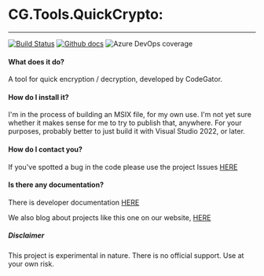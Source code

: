 # CG.Tools.QuickCrypto: 
---
[![Build Status](https://dev.azure.com/codegator/CG.Tools.QuickCrypto/_apis/build/status%2FCodeGator.CG.Tools.QuickCrypto?branchName=main)](https://dev.azure.com/codegator/CG.Tools.QuickCrypto/_build/latest?definitionId=107&branchName=main)
[![Github docs](https://img.shields.io/static/v1?label=Documentation&message=online&color=blue)](https://codegator.github.io/CG.Tools.QuickCrypto/index.html)
![Azure DevOps coverage](https://img.shields.io/azure-devops/coverage/codegator/CG.Tools.QuickCrypto/107)

#### What does it do?
A tool for quick encryption / decryption, developed by CodeGator.

#### How do I install it?
I'm in the process of building an MSIX file, for my own use. I'm not yet sure whether it makes sense for me to try to publish that, anywhere. For your purposes, probably better to just build it with Visual Studio 2022, or later.

#### How do I contact you?
If you've spotted a bug in the code please use the project Issues [HERE](https://github.com/CodeGator/CG.Tools.QuickCrypto/issues)

#### Is there any documentation?
There is developer documentation [HERE](https://codegator.github.io/CG.Tools.QuickCrypto/)

We also blog about projects like this one on our website, [HERE](http://www.codegator.com)

##### Disclaimer
This project is experimental in nature. There is no official support. Use at your own risk.